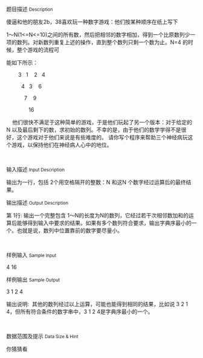 <div class="panel panel-default">
<div class="area-title">
<span>
题目描述
<small>Description</small>
</span></div>
<div class="panel-body">

<p>傻逼和他的朋友2b，38喜欢玩一种数字游戏：他们按某种顺序在纸上写下</p><p>1～N(1&lt;=N&lt;=10)之间的所有数，然后把相邻的数字相加，得到一个比原数列少一项的数列。对新数列重复上述的操作，直到整个数列只剩一个数为止。N=4 的时候，整个游戏的流程可</p><p>能如下所示： </p><p>        3   1    2   4<br></p><p>          4   3    6<br></p><p>            7    9<br></p><p>               16  </p><p>    他们很快不满足于这种简单的游戏，于是他们玩起了另一个版本：对于给定的 N 以及最后剩下的数，求初始的数列。不幸的是，由于他们的数学学得不是很好，这个游戏对于他们来说是有些难度的。 请你写个程序来帮助三个神经病玩这个游戏，以保持他们在神经病人心中的地位。</p><p><br></p>

</div>
</div>

<div class="panel panel-default">
<div class="area-title">
<span>
输入描述
<small>Input Description</small>
</span></div>
<div class="panel-body">
<p>输出为一行，包括 2个用空格隔开的整数：N 和这N 个数字经过运算后的最终结果。</p>

</div>
</div>
<div  class="panel panel-default">
<div class="area-title">
<span>
输出描述
<small>Output Description</small>
</span></div>
<div class="panel-body">

<p>第 1行: 输出一个完整包含 1～N的长度为N的数列，它经过若干次相邻数加和的运算后能够得到输入中要求的结果。如果有多个数列符合要求，输出字典序最小的一个。也就是说，数列中位置靠前的数字要尽量小。&nbsp;</p><p><br/></p>

</div>
</div>


<div class="panel panel-default">
<div class="area-title">
<span>
样例输入
<small>Sample Input</small>
</span></div>
<div class="panel-body">
<p>4 16 </p>

</div>
</div>

<div class="panel panel-default">
<div class="area-title">
<span>
样例输出
<small>Sample Output</small>
</span></div>
<div class="panel-body">
<p>3 1 2 4 </p><p>输出说明:  其他的数列经过以上运算，可能也能得到相同的结果，比如说 3 2 1 4，但所有符合条件的数字串中，3 1 2 4是字典序最小的一个。</p><p><br></p>

</div>
</div>

<div class="panel panel-default">
<div class="area-title">
<span>
数据范围及提示
<small>Data Size & Hint</small>
</span></div>
<div class="panel-body">
<p>你猜猜看</p>
</div>
</div>